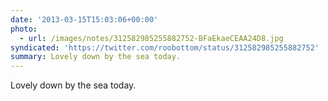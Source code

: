 ```yaml
---
date: '2013-03-15T15:03:06+00:00'
photo:
  - url: /images/notes/312582985255882752-BFaEkaeCEAA24D8.jpg
syndicated: 'https://twitter.com/roobottom/status/312582985255882752'
summary: Lovely down by the sea today.
---
```

Lovely down by the sea today. 
